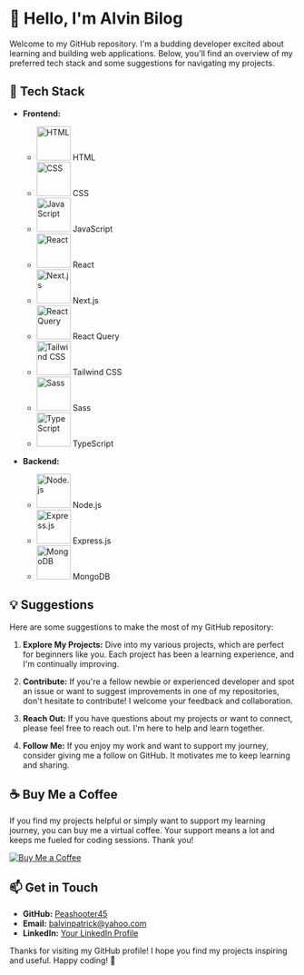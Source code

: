 # 👋 Hello, I'm Alvin Bilog

Welcome to my GitHub repository. I'm a budding developer excited about learning and building web applications. Below, you'll find an overview of my preferred tech stack and some suggestions for navigating my projects.

## 🚀 Tech Stack

- **Frontend:**
  - <img src="https://cdn.jsdelivr.net/gh/devicons/devicon/icons/html5/html5-original.svg" height="60" alt="HTML" /> HTML
  - <img src="https://cdn.jsdelivr.net/gh/devicons/devicon/icons/css3/css3-original.svg" height="60" alt="CSS" /> CSS
  - <img src="https://cdn.jsdelivr.net/gh/devicons/devicon/icons/javascript/javascript-original.svg" height="60" alt="JavaScript" /> JavaScript
  - <img src="https://cdn.jsdelivr.net/gh/devicons/devicon/icons/react/react-original.svg" height="60" alt="React" /> React
  - <img src="https://cdn.jsdelivr.net/gh/devicons/devicon/icons/nextjs/nextjs-original.svg" height="60" alt="Next.js" /> Next.js
  - <img src="https://cdn.jsdelivr.net/gh/devicons/devicon/icons/reactquery/reactquery-original.svg" height="60" alt="React Query" /> React Query
  - <img src="https://cdn.jsdelivr.net/gh/devicons/devicon/icons/tailwindcss/tailwindcss-plain.svg" height="60" alt="Tailwind CSS" /> Tailwind CSS
  - <img src="https://cdn.jsdelivr.net/gh/devicons/devicon/icons/sass/sass-original.svg" height="60" alt="Sass" /> Sass
  - <img src="https://cdn.jsdelivr.net/gh/devicons/devicon/icons/typescript/typescript-original.svg" height="60" alt="TypeScript" /> TypeScript

- **Backend:**
  - <img src="https://cdn.jsdelivr.net/gh/devicons/devicon/icons/nodejs/nodejs-original.svg" height="60" alt="Node.js" /> Node.js
  - <img src="https://cdn.jsdelivr.net/gh/devicons/devicon/icons/express/express-original.svg" height="60" alt="Express.js" /> Express.js
  - <img src="https://cdn.jsdelivr.net/gh/devicons/devicon/icons/mongodb/mongodb-original.svg" height="60" alt="MongoDB" /> MongoDB

## 💡 Suggestions

Here are some suggestions to make the most of my GitHub repository:

1. **Explore My Projects:** Dive into my various projects, which are perfect for beginners like you. Each project has been a learning experience, and I'm continually improving.

2. **Contribute:** If you're a fellow newbie or experienced developer and spot an issue or want to suggest improvements in one of my repositories, don't hesitate to contribute! I welcome your feedback and collaboration.

3. **Reach Out:** If you have questions about my projects or want to connect, please feel free to reach out. I'm here to help and learn together.

4. **Follow Me:** If you enjoy my work and want to support my journey, consider giving me a follow on GitHub. It motivates me to keep learning and sharing.

## ☕ Buy Me a Coffee

If you find my projects helpful or simply want to support my learning journey, you can buy me a virtual coffee. Your support means a lot and keeps me fueled for coding sessions. Thank you!

[![Buy Me a Coffee](https://img.shields.io/badge/Buy%60Me%60a%60Coffee-%E2%98%95-brightgreen)](https://www.buymeacoffee.com/peashooter1)

## 📫 Get in Touch

- **GitHub:** [Peashooter45](https://github.com/peashooter45)
- **Email:** [balvinpatrick@yahoo.com](mailto:balvinpatrick@yahoo.com)
- **LinkedIn:** [Your LinkedIn Profile](https://www.linkedin.com/in/alvin-patrick-bilog-095ba6a8/)

Thanks for visiting my GitHub profile! I hope you find my projects inspiring and useful. Happy coding! 🚀
